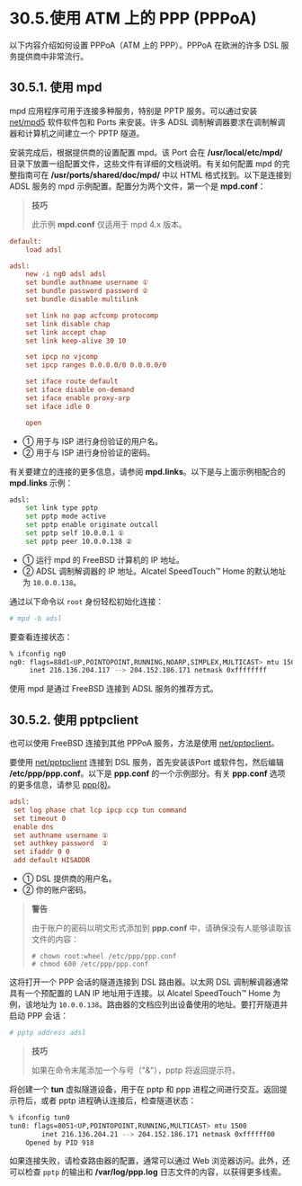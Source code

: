 # 30.5.使用 ATM 上的 PPP (PPPoA)

以下内容介绍如何设置 PPPoA（ATM 上的 PPP）。PPPoA 在欧洲的许多 DSL 服务提供商中非常流行。

## 30.5.1. 使用 mpd

mpd 应用程序可用于连接多种服务，特别是 PPTP 服务。可以通过安装 [net/mpd5](https://cgit.freebsd.org/ports/tree/net/mpd5/) 软件软件包和 Ports 来安装。许多 ADSL 调制解调器要求在调制解调器和计算机之间建立一个 PPTP 隧道。

安装完成后，根据提供商的设置配置 mpd。该 Port 会在 **/usr/local/etc/mpd/** 目录下放置一组配置文件，这些文件有详细的文档说明。有关如何配置 mpd 的完整指南可在 **/usr/ports/shared/doc/mpd/** 中以 HTML 格式找到。以下是连接到 ADSL 服务的 mpd 示例配置。配置分为两个文件，第一个是 **mpd.conf**：

>**技巧**
>
>此示例 **mpd.conf** 仅适用于 mpd 4.x 版本。

```ini
default:
    load adsl

adsl:
    new -i ng0 adsl adsl
    set bundle authname username ①
    set bundle password password ②
    set bundle disable multilink

    set link no pap acfcomp protocomp
    set link disable chap
    set link accept chap
    set link keep-alive 30 10

    set ipcp no vjcomp
    set ipcp ranges 0.0.0.0/0 0.0.0.0/0

    set iface route default
    set iface disable on-demand
    set iface enable proxy-arp
    set iface idle 0

    open
```

- ① 用于与 ISP 进行身份验证的用户名。
- ② 用于与 ISP 进行身份验证的密码。  

有关要建立的连接的更多信息，请参阅 **mpd.links**。以下是与上面示例相配合的 **mpd.links** 示例：

```sh
adsl:
    set link type pptp
    set pptp mode active
    set pptp enable originate outcall
    set pptp self 10.0.0.1 ①
    set pptp peer 10.0.0.138 ②
```

- ① 运行 mpd 的 FreeBSD 计算机的 IP 地址。
- ② ADSL 调制解调器的 IP 地址。Alcatel SpeedTouch™ Home 的默认地址为 `10.0.0.138`。

通过以下命令以 `root` 身份轻松初始化连接：

```sh
# mpd -b adsl
```

要查看连接状态：

```sh
% ifconfig ng0
ng0: flags=88d1<UP,POINTOPOINT,RUNNING,NOARP,SIMPLEX,MULTICAST> mtu 1500
     inet 216.136.204.117 --> 204.152.186.171 netmask 0xffffffff
```

使用 mpd 是通过 FreeBSD 连接到 ADSL 服务的推荐方式。

## 30.5.2. 使用 pptpclient

也可以使用 FreeBSD 连接到其他 PPPoA 服务，方法是使用 [net/pptpclient](https://cgit.freebsd.org/ports/tree/net/pptpclient/)。

要使用 [net/pptpclient](https://cgit.freebsd.org/ports/tree/net/pptpclient/) 连接到 DSL 服务，首先安装该Port 或软件包，然后编辑 **/etc/ppp/ppp.conf**。以下是 **ppp.conf** 的一个示例部分。有关 **ppp.conf** 选项的更多信息，请参见 [ppp(8)](https://man.freebsd.org/cgi/man.cgi?query=ppp&sektion=8&format=html)。

```ini
adsl:
 set log phase chat lcp ipcp ccp tun command
 set timeout 0
 enable dns
 set authname username ①
 set authkey password  ②
 set ifaddr 0 0
 add default HISADDR
```

- ① DSL 提供商的用户名。
- ② 你的账户密码。

>**警告**
>
>由于账户的密码以明文形式添加到 **ppp.conf** 中，请确保没有人能够读取该文件的内容：
>
>```
># chown root:wheel /etc/ppp/ppp.conf
># chmod 600 /etc/ppp/ppp.conf
>```

这将打开一个 PPP 会话的隧道连接到 DSL 路由器。以太网 DSL 调制解调器通常具有一个预配置的 LAN IP 地址用于连接。以 Alcatel SpeedTouch™ Home 为例，该地址为 `10.0.0.138`。路由器的文档应列出设备使用的地址。要打开隧道并启动 PPP 会话：

```sh
# pptp address adsl
```

>**技巧**
>
>如果在命令末尾添加一个与号（"&"），pptp 将返回提示符。

将创建一个 **tun** 虚拟隧道设备，用于在 pptp 和 ppp 进程之间进行交互。返回提示符后，或者 pptp 进程确认连接后，检查隧道状态：

```sh
% ifconfig tun0
tun0: flags=8051<UP,POINTOPOINT,RUNNING,MULTICAST> mtu 1500
        inet 216.136.204.21 --> 204.152.186.171 netmask 0xffffff00
	Opened by PID 918
```

如果连接失败，请检查路由器的配置，通常可以通过 Web 浏览器访问。此外，还可以检查 `pptp` 的输出和 **/var/log/ppp.log** 日志文件的内容，以获得更多线索。
